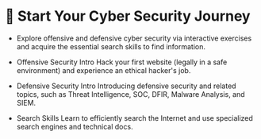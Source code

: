 # 🚀 Start Your Cyber Security Journey
 -  Explore offensive and defensive cyber security via interactive  exercises and acquire the essential search skills to find information.

 - Offensive Security Intro
	Hack your first website (legally in a safe environment) and experience an ethical hacker's job.
 - Defensive Security Intro
	Introducing defensive security and related topics, such as Threat Intelligence, SOC, DFIR, Malware Analysis, and SIEM.
 - Search Skills
	Learn to efficiently search the Internet and use specialized search engines and technical docs.

